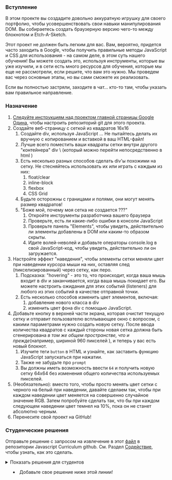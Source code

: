 ### Вступление
В этом проекте вы создадите довольно аккуратную игрушку для своего портфолио, чтобы усовершенствовать свои навыки манипулирования DOM. Вы собираетесь создать браузерную версию чего-то между блокнотом и Etch-A-Sketch.

Этот проект не должен быть легким для вас. Вам, вероятно, придется часто заходить в Google, чтобы получить правильные методы JavaScript и CSS для использования - на самом деле, в этом суть нашего обучения! Вы можете создать это, используя инструменты, которые вы уже изучили, и в сети есть много ресурсов для обучения, которые мы еще не рассмотрели, если решите, что вам это нужно. Мы проведем вас через основные этапы, но вы сами сможете их реализовать.

Если вы полностью застряли, заходите в чат... кто-то там, чтобы указать вам правильное направление.

### Назначение

1. [Следуйте инструкциям над проектом главной страницы Google Одина](https://www.theodinproject.com/courses/web-development-101/lessons/html-css), чтобы настроить репозиторий git для этого проекта.
2. Создайте веб-страницу с сеткой из квадратов 16х16
   1. Создайте div, используя JavaScript ... Не пытайтесь делать их вручную с копированием и вставкой в ваш HTML-файл!
   2. Лучше всего поместить ваши квадраты сетки внутри другого "контейнера" div \ (который можно перейти непосредственно в html \)
   3. Есть несколько разных способов сделать div'ы похожими на сетку. Не стесняйтесь использовать их или играть с каждым из них:
      1. float/clear
      2. inline-block
      3. flexbox
      4. CSS Grid
   4. Будьте осторожны с границами и полями, они могут менять размер квадратов!
   5. "Боже мой, почему моя сетка не создается ???"
      1. Откройте инструменты разработчика вашего браузера
      2. Проверьте, есть ли какие-либо ошибки в консоли JavaScript
      3. Проверьте панель "Elements", чтобы увидеть, действительно ли элементы добавлены в DOM или каким-то образом скрыты.
      4. Идите волей-неволей и добавьте операторы console.log в свой JavaScript-код, чтобы увидеть, действительно ли он загружается.
3. Настройте эффект "наведения", чтобы элементы сетки меняли цвет при наведении курсора мыши на них, оставляя след (пикселизированный) через сетку, как перо.
   1. Подсказка: "hovering" - это то, что происходит, когда ваша мышь входит в div и заканчивается, когда ваша мышь покидает его. Вы можете настроить ожидания для этих событий (listeners) для любого из этих событий в качестве отправной точки.
   2. Есть несколько способов изменить цвет элементов, включая:
      1. добавление нового класса в div
      2. изменить цвет фона div с помощью JavaScript.
4. Добавьте кнопку в верхней части экрана, которая очистит текущую сетку и отправит пользователю всплывающее окно с вопросом, с какими параметрами нужно создать новую сетку. После ввода количества квадратов с каждый стороны новая сетка должна быть сгенерирована _в том же общем пространстве, что и прежде_\(например, шириной 960 пикселей \), и теперь у вас есть новый блокнот.
   1. Изучите теги `button` в HTML и узнайте, как заставить функцию JavaScript запускаться при нажатии.
   2. Также не забудьте про `prompt`
   3. Вы должны иметь возможность ввести `64` и получить новую сетку 64x64 без изменения общего количества используемых пикселей.
5. \(Необязательно\): вместо того, чтобы просто менять цвет сетки с черного на белый при наведении, давайте сделаем так, чтобы при каждом наведении  цвет меняется на совершенно случайное значение RGB. Затем попробуйте сделать так, что бы при каждом следующем наведении цвет темнел на 10%, пока он не станет абсолютно черным.
6. Перенесите свой проект на GitHub!


### Студенческие решения
Отправьте решение с запросом на извлечение в этот [файл](https://github.com/TheOdinProject/curriculum/blob/master/web_development_101/javascript_basics/project_etch_a_sketch.md) в репозитории Javascript Curriculum github. См. Раздел [Содействие](http://github.com/TheOdinProject/curriculum/blob/master/contributing.md), чтобы узнать, как это сделать.

<details markdown = "block">
  <summary> Показать решения для студентов </ summary>

- Добавьте свое решение ниже этой линии!
